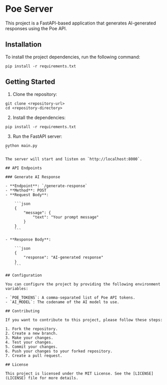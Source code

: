 # Poe Server

This project is a FastAPI-based application that generates AI-generated responses using the Poe API.

## Installation

To install the project dependencies, run the following command:

```shell
pip install -r requirements.txt
```

## Getting Started

1. Clone the repository:

```shell
git clone <repository-url>
cd <repository-directory>
```

2. Install the dependencies:

```shell
pip install -r requirements.txt
```

3. Run the FastAPI server:

```shell
python main.py
`

The server will start and listen on `http://localhost:8000`.

## API Endpoints

### Generate AI Response

- **Endpoint**: `/generate-response`
- **Method**: POST
- **Request Body**:

    ```json
    {
        "message": {
            "text": "Your prompt message"
        }
    }
    ```

- **Response Body**:

    ```json
    {
        "response": "AI-generated response"
    }
    ```

## Configuration

You can configure the project by providing the following environment variables:

- `POE_TOKENS`: A comma-separated list of Poe API tokens.
- `AI_MODEL`: The codename of the AI model to use.

## Contributing

If you want to contribute to this project, please follow these steps:

1. Fork the repository.
2. Create a new branch.
3. Make your changes.
4. Test your changes.
5. Commit your changes.
6. Push your changes to your forked repository.
7. Create a pull request.

## License

This project is licensed under the MIT License. See the [LICENSE](LICENSE) file for more details.
